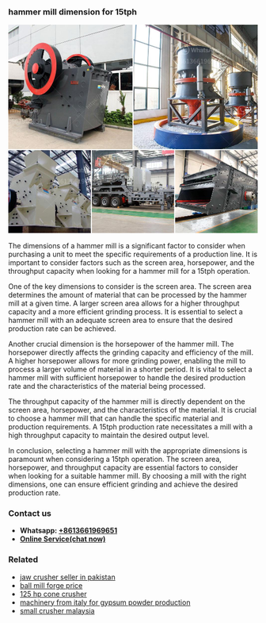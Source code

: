 <h3>hammer mill dimension for 15tph</h3><img src='1702953292.jpg' alt=''><p>The dimensions of a hammer mill is a significant factor to consider when purchasing a unit to meet the specific requirements of a production line. It is important to consider factors such as the screen area, horsepower, and the throughput capacity when looking for a hammer mill for a 15tph operation. </p><p>One of the key dimensions to consider is the screen area. The screen area determines the amount of material that can be processed by the hammer mill at a given time. A larger screen area allows for a higher throughput capacity and a more efficient grinding process. It is essential to select a hammer mill with an adequate screen area to ensure that the desired production rate can be achieved.</p><p>Another crucial dimension is the horsepower of the hammer mill. The horsepower directly affects the grinding capacity and efficiency of the mill. A higher horsepower allows for more grinding power, enabling the mill to process a larger volume of material in a shorter period. It is vital to select a hammer mill with sufficient horsepower to handle the desired production rate and the characteristics of the material being processed.</p><p>The throughput capacity of the hammer mill is directly dependent on the screen area, horsepower, and the characteristics of the material. It is crucial to choose a hammer mill that can handle the specific material and production requirements. A 15tph production rate necessitates a mill with a high throughput capacity to maintain the desired output level.</p><p>In conclusion, selecting a hammer mill with the appropriate dimensions is paramount when considering a 15tph operation. The screen area, horsepower, and throughput capacity are essential factors to consider when looking for a suitable hammer mill. By choosing a mill with the right dimensions, one can ensure efficient grinding and achieve the desired production rate.</p><h3>Contact us</h3><ul><li><strong>Whatsapp:&nbsp;<a href="https://wa.me/8613661969651">+8613661969651</a></strong></li><li><a href="https://swt.shibang-china.com/?git&amp;zhl&amp;hammer mill dimension for 15tph"><strong>Online Service(chat now)</strong></a></li></ul><h3>Related</h3><ul><li><a href='jaw crusher seller in pakistan.md'>jaw crusher seller in pakistan</a></li><li><a href='ball mill forge price.md'>ball mill forge price</a></li><li><a href='125 hp cone crusher.md'>125 hp cone crusher</a></li><li><a href='machinery from italy for gypsum powder production.md'>machinery from italy for gypsum powder production</a></li><li><a href='small crusher malaysia.md'>small crusher malaysia</a></li></ul>